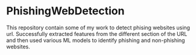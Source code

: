 # PhishingWebDetection

This repository contain some of my work to detect phising websites using url. Successfully extracted features from the different section of the URL and then used various ML models to identify phishing and non-phishing websites.
